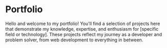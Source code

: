 # Portfolio
 Hello and welcome to my portfolio! You'll find a selection of projects here that demonstrate my knowledge, expertise, and enthusiasm for [specific field or technology]. These projects reflect my journey as a developer and problem solver, from web development to everything in between.

